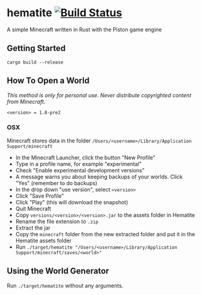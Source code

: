 # hematite [![Build Status](https://travis-ci.org/PistonDevelopers/hematite.svg?branch=master)](https://travis-ci.org/PistonDevelopers/hematite)

A simple Minecraft written in Rust with the Piston game engine

## Getting Started
`cargo build --release`

## How To Open a World
*This method is only for personal use. Never distribute copyrighted content from Minecraft.*

`<version> = 1.8-pre2`

### OSX

Minecraft stores data in the folder `/Users/<username>/Library/Application Support/minecraft`

* In the Minecraft Launcher, click the button "New Profile"
* Type in a profile name, for example "experimental"
* Check "Enable experimental development versions"
* A message warns you about keeping backups of your worlds. Click "Yes" (remember to do backups)
* In the drop down "use version", select `<version>`
* Click "Save Profile"
* Click "Play" (this will download the snapshot)
* Quit Minecraft
* Copy `versions/<version>/<version>.jar` to the assets folder in Hematite
* Rename the file extension to `.zip`
* Extract the jar
* Copy the `minecraft` folder from the new extracted folder and put it in the Hematite assets folder
* Run `./target/hematite "/Users/<username>/Library/Application Support/minecraft/saves/<world>"`

## Using the World Generator

Run `./target/hematite` without any arguments.
